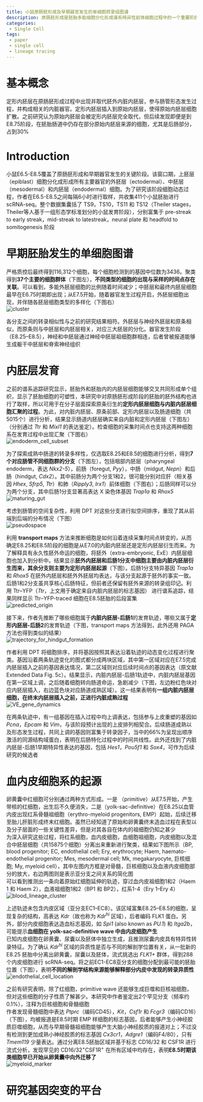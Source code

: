 ```yaml
---
title: 小鼠原肠胚形成及早期器官发生的单细胞转录组图谱
description: 原肠胚形成是胚胎多能细胞分化形成谱系特异性前体细胞过程中的一个重要阶段。本研究中作者对小鼠E6.5-E9.5阶段的116,312细胞进行单细胞转录组测序，从而构建原肠胚形成过程的分子图谱
categories:
 - Single Cell
tags:
 - paper
 - single cell
 - lineage tracing
---
```


# 基本概念  
定形内胚层在原肠胚形成过程中出现并取代胚外内脏内胚层，参与肠管形态发生过程，并构成相关的内脏器官。定形内胚层插入到原始内胚层，使得原始内胚层细胞扩散。之前研究认为原始内胚层会被定形内胚层完全取代，但后续发现即便是到E8.75阶段，在胚胎肠道中仍存在部分原始内胚层来源的细胞，尤其是后肠部分，占到30%  
  
# Introduction
小鼠E6.5-E8.5覆盖了原肠胚形成和早期器官发生的关键阶段。该窗口期，上胚层（epiblast）细胞分化成形成所有主要器官的外胚层（ectodermal）、中胚层（mesodermal）和内胚层（endodermal）细胞。为了研究该阶段细胞动态过程，作者在E6.5-E8.5之间每隔6小时进行取样，共收集411个小鼠胚胎进行 scRNA-seq。整个数据集囊括了 TS9，TS10，TS11 和 TS12（Theiler stages，Theiler等人基于一组形态学标准划分的小鼠发育阶段），分别富集于 pre-streak to early streak，mid-streak to latestreak，neural plate 和 headfold to somitogenesis 阶段  
  
# 早期胚胎发生的单细胞图谱  
严格质控后最终得到116,312个细胞，每个细胞检测到的基因中位数为3436。聚类得到**37个主要的细胞群体**（下图左），**不同类型的细胞的出现与采样的时间点存在关联**。可以看到，多能外胚层细胞的比例随着时间减少；中胚层和最终内胚层细胞最早在E6.75时期即出现；从E7.5开始，随着器官发生过程开启，外胚层细胞出现，并伴随各胚层细胞类型的多样化（下图右）  
![cluster](/img/2019-04-30-single-cell-molecular-map-mouse-gastrulation/cluster.png)  
  
各分支之间的转录相似性与之前的研究结果相符。外胚层与神经外胚层和原条相似，而原条则与中胚层和内胚层相关，对应三大胚层的分化。器官发生阶段（E8.25–E8.5），神经和中胚层通过神经中胚层祖细胞群相连，后者曾被报道能够生成躯干中胚层和脊索神经组织  
  
# 内胚层发育
之前的谱系追踪研究显示，胚胎外和胚胎内的内胚层细胞能够交叉共同形成单个组织，显示了胚胎细胞的可塑性，本研究中对原肠胚形成阶段的胚胎的胚外结构也进行了取样，所以可用于在分子层面探索原条衍生的**定形内胚层细胞与内脏内胚层细胞汇聚的过程**。为此，对内脏内胚层、原条前部、定形内胚层以及肠道细胞（共5015个）进行分析，结果显示肠道内胚层确实来自内脏和定形内胚层（下图左）（分别通过 *Ttr* 和 *Mixl1* 的表达鉴定）。检查细胞的采集时间点也支持这两种细胞系在发育过程中出现汇聚（下图右）  
![endoderm_cell_subset](/img/2019-04-30-single-cell-molecular-map-mouse-gastrulation/endoderm_cell_subset.png)  
  
为了探索成熟中肠道的转录多样性，仅选取E8.25和E8.5的细胞进行分析，得到**7个对应肠管不同细胞群的分支**（下图左），包括咽部内胚层（pharyngeal endoderm，表达 *Nkx2-5*），前肠（foregut, *Pyy*），中肠（midgut, *Nepn*）和后肠（hindgut, *Cdx2*）。其中前肠分为两个分支1和2，很可能分别对应肝（相关基因 *Hhex*, *Sfrp5*, *Ttr*）和肺（*Ripply3*, *Irx1*）前体细胞（下图右）；后肠同样可以分为两个分支，其中后肠1分支显著高表达 X 染色体基因 *Trap1a* 和 *Rhox5*  
![maturing_gut](/img/2019-04-30-single-cell-molecular-map-mouse-gastrulation/maturing_gut.png)  
  
考虑到肠管的空间复杂性，利用 DPT 对这些分支进行拟空间排序，重现了其从前端到后端的分布情况（下图）  
![pseudospace](/img/2019-04-30-single-cell-molecular-map-mouse-gastrulation/pseudospace.png)  
  
利用 **transport maps** 方法来推断细胞是如何沿着连续采集时间点转变的，从而确定E8.25和E8.5阶段的细胞是从E7.0的内脏内胚层还是定形内胚层衍生而来。为了解释具有永久性胚外命运的细胞，将胚外（extra-embryonic, ExE）内胚层细胞也加入到分析中。结果显示**胚外内胚层和后肠1分支中细胞主要由内脏内胚层衍生而来，其余分支则主要为定形内胚层起源**（下图）。后肠1分支特异基因 *Trap1a* 和 *Rhox5* 在胚外内胚层和胚外外胚层均表达，与该分支起源于胚外的事实一致。后肠1和2分支虽共享核心后肠特征，但前者还保留有胚外来源的转录组印记。利用 Ttr–YFP（*Ttr*，上文用于确定来自内脏内胚层的标志基因） 进行谱系追踪，结果同样显示 Ttr–YFP-traced 细胞在E8.5胚胎的后段富集  
![predicted_origin](/img/2019-04-30-single-cell-molecular-map-mouse-gastrulation/predicted_origin.png)  
  
接下来，作者先推断了哪些细胞属于**内脏内胚层-后肠1**的发育轨迹，哪些又属于**定形内胚层-后肠2**的发育轨迹（下图，transport maps 方法得到，此外还用 PAGA 方法也得到类似的结果）  
![trajectory_for_hindgut_formation](/img/2019-04-30-single-cell-molecular-map-mouse-gastrulation/trajectory_for_hindgut_formation.png)  
  
作者利用 DPT 将细胞排序，并将基因按照其表达沿着轨迹的动态变化过程进行聚类。基因沿着两条轨迹变化的图式都分成两块区域，其中第一区域对应在E7.5完成内胚层插入之前的基因表达情况，第二区域则对应后续时间点的基因表达（原文献 Extended Data Fig. 5c）。结果显示，内脏内胚层-后肠1轨迹中，内脏内胚层基因在第一区域上调，之后随着细胞转向肠道命运，急剧减少（下图，左边粉红色块对应内胚层插入，右边蓝色块对应肠道成熟区域）。这一结果表明有**一组内脏内胚层细胞，在终末内胚层插入之前，正进行内脏成熟过程**  
![VE_gene_dynamics](/img/2019-04-30-single-cell-molecular-map-mouse-gastrulation/VE_gene_dynamics.png)  
  
在两条轨迹中，有一组基因在插入过程中均上调表达，包括参与上皮重塑的基因如 *Pcna*，*Epcam* 和 *Vim*，与该阶段预计出现的上皮排列相契合。后续肠道成熟以及形态发生过程，共同上调的基因则富集于转录因子，当中的66%为呈现出顺序激活的同源结构域蛋白，表明在后肠特化过程中的时间共线性。此外还找到了内脏内胚层-后肠1早期特异性表达的基因，包括 *Hes1*，*Pou5f1* 和 *Sox4*，可作为后续研究的候选者  
  
# 血内皮细胞系的起源
卵黄囊中红细胞可分别通过两种方式形成。一是 （primitive）从E7.5开始，产生带核的红细胞，出生后不久便消失，二是（yolk-sac-definitive）在E8.25以血管内皮出现红系骨髓祖细胞（erythro-myeloid progenitors, EMP）起始，后续迁移至胎儿肝脏形成终末红细胞。虽然已经知道了原始和卵黄囊终末造血过程在表型以及分子层面的一些关键性差异，但是对其各自在体内的祖细胞仍知之甚少  
为深入研究这些过程，将红系细胞，血内皮细胞，血细胞祖细胞，内皮细胞以及混合中胚层细胞（共15875个细胞）分离出来重新进行聚类，结果如下图所示（BP, blood progenitor; EC, endothelial cell; Ery, erythrocyte; Haem, haemato-endothelial progenitor; Mes, mesodermal cell; Mk, megakaryocyte, 巨核细胞; My, myeloid cell），其中左图内方框是对骨髓，巨核细胞以及血液内皮细胞部分的放大，右边两图则是表示亚分支之间关系的简化图  
可以看到推测出一条向着原始红细胞延伸的轨迹，穿过血内皮祖细胞1和2（Haem 1 和 Haem 2），血液祖细胞1和2（BP1 和 BP2），红系1-4（Ery 1–Ery 4）  
![blood_lineage_cluster](/img/2019-04-30-single-cell-molecular-map-mouse-gastrulation/blood_lineage_cluster.png)  
  
上述轨迹未包含内皮区域（亚分支EC1–EC8）。该区域富集E8.25–E8.5的细胞，呈现复杂的结构，高表达 *Kdr*（故也称为 *Kdr<sup>hi</sup>* 区域），后者编码 FLK1 蛋白。另外，部分内皮细胞表达造血标志基因，如 *Spi1* (also known as *PU.1*) 和 *Itga2b*，可能提示**血细胞在 yolk-sac-definitive wave 中由内皮细胞产生**  
已知内皮细胞在卵黄囊、尿囊以及胚体中独立生成，且推测尿囊内皮具有特异性转录特征。为了确认 *Kdr<sup>hi</sup>* 区域的异质性是否与不同的解剖学位置有关，从一批新的 E8.25 胚胎中分离出卵黄囊，尿囊以及胚体，流式挑选出 *FLK1+* 群体，得到288个内皮细胞进行 scRNA-seq。将之前EC1-EC8亚分支的细胞分配到最可能的胚胎位置（下图），表明**不同的解剖学结构来源能够解释部分内皮中发现的转录异质性**  
![endothelial_cell_location](/img/2019-04-30-single-cell-molecular-map-mouse-gastrulation/endothelial_cell_location.png)  
  
之前有研究表明，除了红细胞，primitive wave 还能够生成巨噬和巨核祖细胞，但对这些细胞的分子性质了解甚少。本研究中作者鉴定出2个罕见分支（频率约0.1%），注释为巨核细胞和骨髓细胞  
作者发现骨髓细胞中表达 *Ptprc*（编码CD45），*Kit*，*Csf1r* 和 *Fcgr3*（编码CD16）（下图），均被报道是E8.5时期 EMP 样细胞的标志基因，后者能够产生小神经胶质巨噬细胞，从而与早期骨髓祖细胞能够产生大脑小神经胶质的报道对上；不过没有检测到更加成熟小神经胶质的标志基因 *Cx3cr1*，*Adgre1*（编码F4/80），只有 *Tmem119* 少量表达。通过分离E8.5胚胎区域并基于标志 CD16/32 和 CSF1R 进行流式分析，发现罕见的 CD16/32<sup>+</sup>CSF1R<sup>+</sup> 在所有区域中均存在，表明**E8.5时期该类细胞早已开始从卵黄囊中向外迁移了**  
![myeloid_marker](/img/2019-04-30-single-cell-molecular-map-mouse-gastrulation/myeloid_marker.png)  
  
# 研究基因突变的平台  
